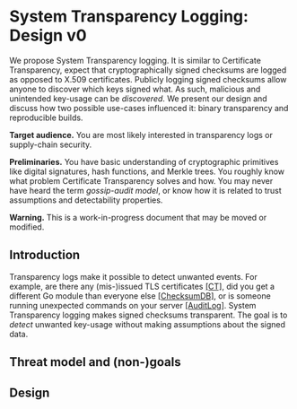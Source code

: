# System Transparency Logging: Design v0
We propose System Transparency logging.  It is similar to Certificate
Transparency, expect that cryptographically signed checksums are logged as
opposed to X.509 certificates.  Publicly logging signed checksums allow anyone
to discover which keys signed what.  As such, malicious and unintended key-usage
can be _discovered_.  We present our design and discuss how two possible
use-cases influenced it: binary transparency and reproducible builds.

**Target audience.**
You are most likely interested in transparency logs or supply-chain security.

**Preliminaries.**
You have basic understanding of cryptographic primitives like digital
signatures, hash functions, and Merkle trees.  You roughly know what problem
Certificate Transparency solves and how.  You may never have heard the term
_gossip-audit model_, or know how it is related to trust assumptions and
detectability properties.

**Warning.**
This is a work-in-progress document that may be moved or modified.

## Introduction
Transparency logs make it possible to detect unwanted events.  For example,
	are there any (mis-)issued TLS certificates [\[CT\]](https://tools.ietf.org/html/rfc6962),
	did you get a different Go module than everyone else [\[ChecksumDB\]](https://go.googlesource.com/proposal/+/master/design/25530-sumdb.md),
	or is someone running unexpected commands on your server [\[AuditLog\]](https://transparency.dev/application/reliably-log-all-actions-performed-on-your-servers/).
System Transparency logging makes signed checksums transparent.  The goal is to
_detect_ unwanted key-usage without making assumptions about the signed data.

## Threat model and (non-)goals

## Design
